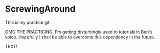 ScrewingAround
==============

This is my practice git.


OMG THE PRACTICING.
	I'm getting disturbingly used to tutorials in Ben's voice.  Hopefully I shall be able to overcome this dependency in the future.

TEXT!